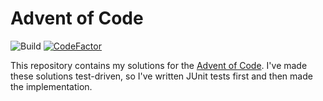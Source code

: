 # Advent of Code
![Build](https://github.com/AbdelHajou/adventofcode/actions/workflows/maven.yml/badge.svg)
[![CodeFactor](https://www.codefactor.io/repository/github/abdelhajou/adventofcode/badge?s=66c5719a372361e407a33c282d54dfc4bdd869eb)](https://www.codefactor.io/repository/github/abdelhajou/adventofcode)


This repository contains my solutions for the [Advent of Code](https://adventofcode.com).
I've made these solutions test-driven, so I've written JUnit tests first and then made the implementation.
